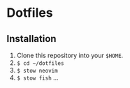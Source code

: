 # Dotfiles

## Installation
1. Clone this repository into your `$HOME`.
2. `$ cd ~/dotfiles`
3. `$ stow neovim`
4. `$ stow fish`
...
